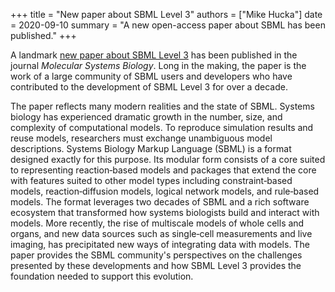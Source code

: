 +++
title   = "New paper about SBML Level 3"
authors = ["Mike Hucka"]
date    = 2020-09-10
summary = "A new open-access paper about SBML has been published."
+++

A landmark [new paper about SBML Level 3](https://doi.org/10.15252/msb.20199110) has been published in the journal _Molecular Systems Biology_.  Long in the making, the paper is the work of a large community of SBML users and developers who have contributed to the development of SBML Level&nbsp;3 for over a decade.

The paper reflects many modern realities and the state of SBML.  Systems biology has experienced dramatic growth in the number, size, and complexity of computational models. To reproduce simulation results and reuse models, researchers must exchange unambiguous model descriptions. Systems Biology Markup Language (SBML) is a format designed exactly for this purpose.  Its modular form consists of a core suited to representing reaction‐based models and packages that extend the core with features suited to other model types including constraint‐based models, reaction‐diffusion models, logical network models, and rule‐based models. The format leverages two decades of SBML and a rich software ecosystem that transformed how systems biologists build and interact with models. More recently, the rise of multiscale models of whole cells and organs, and new data sources such as single‐cell measurements and live imaging, has precipitated new ways of integrating data with models. The paper provides the SBML community's perspectives on the challenges presented by these developments and how SBML Level 3 provides the foundation needed to support this evolution.
